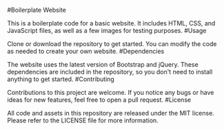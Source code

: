 #Boilerplate Website

This is a boilerplate code for a basic website. It includes HTML, CSS, and JavaScript files, as well as a few images for testing purposes.
#Usage

Clone or download the repository to get started. You can modify the code as needed to create your own website.
#Dependencies

The website uses the latest version of Bootstrap and jQuery. These dependencies are included in the repository, so you don't need to install anything to get started.
#Contributing

Contributions to this project are welcome. If you notice any bugs or have ideas for new features, feel free to open a pull request.
#License

All code and assets in this repository are released under the MIT license. Please refer to the LICENSE file for more information.
